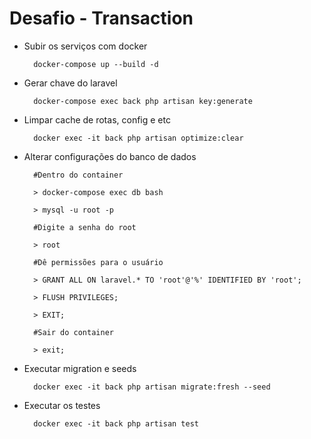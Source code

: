 # Desafio - Transaction

- Subir os serviços com docker
    > 
        docker-compose up --build -d


- Gerar chave do laravel
    >  
        docker-compose exec back php artisan key:generate


- Limpar cache de rotas, config e etc
    > 
        docker exec -it back php artisan optimize:clear

- Alterar configurações do banco de dados
    >
        #Dentro do container
        
        > docker-compose exec db bash                          
    
        > mysql -u root -p
        
        #Digite a senha do root
        
        > root
        
        #Dê permissões para o usuário
        
        > GRANT ALL ON laravel.* TO 'root'@'%' IDENTIFIED BY 'root';
        
        > FLUSH PRIVILEGES;
        
        > EXIT;
        
        #Sair do container
        
        > exit;
        

- Executar migration e seeds
    > 
        docker exec -it back php artisan migrate:fresh --seed


- Executar os testes 
    >  
        docker exec -it back php artisan test
